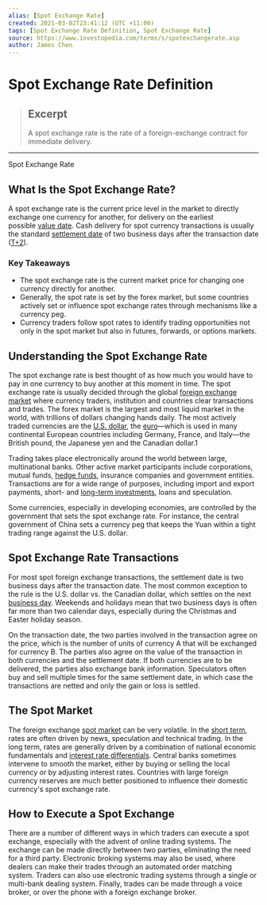 ```yaml
---
alias: [Spot Exchange Rate]
created: 2021-03-02T23:41:12 (UTC +11:00)
tags: [Spot Exchange Rate Definition, Spot Exchange Rate]
source: https://www.investopedia.com/terms/s/spotexchangerate.asp
author: James Chen
---
```


# Spot Exchange Rate Definition

> ## Excerpt
> A spot exchange rate is the rate of a foreign-exchange contract for immediate delivery.

---

Spot Exchange Rate
## What Is the Spot Exchange Rate?

A spot exchange rate is the current price level in the market to directly exchange one currency for another, for delivery on the earliest possible [value date](https://www.investopedia.com/terms/v/valuedate.asp). Cash delivery for spot currency transactions is usually the standard [settlement date](https://www.investopedia.com/terms/s/settlementdate.asp) of two business days after the transaction date ([T+2](https://www.investopedia.com/terms/t/tplus1.asp)).

### Key Takeaways

-   The spot exchange rate is the current market price for changing one currency directly for another.
-   Generally, the spot rate is set by the forex market, but some countries actively set or influence spot exchange rates through mechanisms like a currency peg.
-   Currency traders follow spot rates to identify trading opportunities not only in the spot market but also in futures, forwards, or options markets.

## Understanding the Spot Exchange Rate 

The spot exchange rate is best thought of as how much you would have to pay in one currency to buy another at this moment in time. The spot exchange rate is usually decided through the global [foreign exchange market](https://www.investopedia.com/terms/forex/f/foreign-exchange-markets.asp) where currency traders, institution and countries clear transactions and trades. The forex market is the largest and most liquid market in the world, with trillions of dollars changing hands daily. The most actively traded currencies are the [U.S. dollar](https://www.investopedia.com/terms/forex/u/usd-united-states-dollar.asp), the [euro](https://www.investopedia.com/terms/e/euro.asp)—which is used in many continental European countries including Germany, France, and Italy—the British pound, the Japanese yen and the Canadian dollar.1

Trading takes place electronically around the world between large, multinational banks. Other active market participants include corporations, mutual funds, [hedge funds](https://www.investopedia.com/terms/h/hedgefund.asp), insurance companies and government entities. Transactions are for a wide range of purposes, including import and export payments, short- and [long-term investments](https://www.investopedia.com/terms/l/longterminvestments.asp), loans and speculation.

Some currencies, especially in developing economies, are controlled by the government that sets the spot exchange rate. For instance, the central government of China sets a currency peg that keeps the Yuan within a tight trading range against the U.S. dollar.

## Spot Exchange Rate Transactions

For most spot foreign exchange transactions, the settlement date is two business days after the transaction date. The most common exception to the rule is the U.S. dollar vs. the Canadian dollar, which settles on the next [business day](https://www.investopedia.com/terms/b/business-day.asp). Weekends and holidays mean that two business days is often far more than two calendar days, especially during the Christmas and Easter holiday season.

On the transaction date, the two parties involved in the transaction agree on the price, which is the number of units of currency A that will be exchanged for currency B. The parties also agree on the value of the transaction in both currencies and the settlement date. If both currencies are to be delivered, the parties also exchange bank information. Speculators often buy and sell multiple times for the same settlement date, in which case the transactions are netted and only the gain or loss is settled.

## The Spot Market

The foreign exchange [spot market](https://www.investopedia.com/terms/s/spotmarket.asp) can be very volatile. In the [short term](https://www.investopedia.com/terms/s/shortterm.asp), rates are often driven by news, speculation and technical trading. In the long term, rates are generally driven by a combination of national economic fundamentals and [interest rate differentials](https://www.investopedia.com/terms/i/interest-rate-differential.asp). Central banks sometimes intervene to smooth the market, either by buying or selling the local currency or by adjusting interest rates. Countries with large foreign currency reserves are much better positioned to influence their domestic currency's spot exchange rate.

## How to Execute a Spot Exchange

There are a number of different ways in which traders can execute a spot exchange, especially with the advent of online trading systems. The exchange can be made directly between two parties, eliminating the need for a third party. Electronic broking systems may also be used, where dealers can make their trades through an automated order matching system. Traders can also use electronic trading systems through a single or multi-bank dealing system. Finally, trades can be made through a voice broker, or over the phone with a foreign exchange broker.
